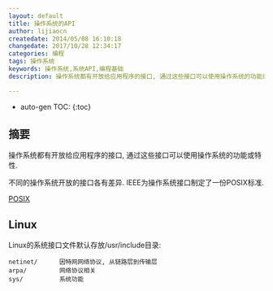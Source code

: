 ```yaml
---
layout: default
title: 操作系统的API
author: lijiaocn
createdate: 2014/05/08 16:10:18
changedate: 2017/10/28 12:34:17
categories: 编程
tags: 操作系统
keywords: 操作系统,系统API,编程基础
description: 操作系统都有开放给应用程序的接口, 通过这些接口可以使用操作系统的功能或特性。

---
```


* auto-gen TOC:
{:toc}

## 摘要

操作系统都有开放给应用程序的接口, 通过这些接口可以使用操作系统的功能或特性.

不同的操作系统开放的接口各有差异. IEEE为操作系统接口制定了一份POSIX标准.

[POSIX](http://ieeexplore.ieee.org/servlet/opac?punumber=5393777)

## Linux

Linux的系统接口文件默认存放/usr/include目录:

	netinet/      因特网网络协议, 从链路层到传输层
	arpa/         网络协议相关
	sys/          系统功能
